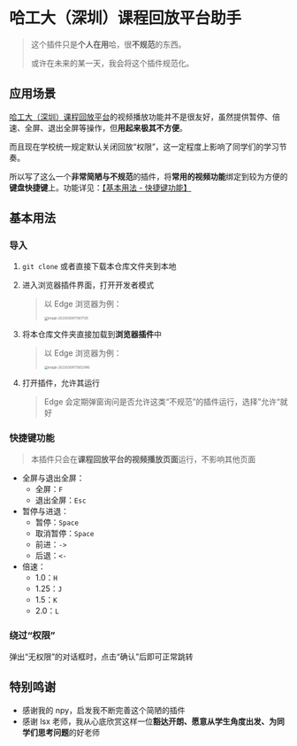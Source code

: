 # 哈工大（深圳）课程回放平台助手

>   这个插件只是**个人在用**哈，很**不规范**的东西。
>
>   或许在未来的某一天，我会将这个插件规范化。

## 应用场景

[哈工大（深圳）课程回放平台](http://219.223.238.14:88/ve/Timeout.jsp)的视频播放功能并不是很友好，虽然提供暂停、倍速、全屏、退出全屏等操作，但**用起来极其不方便**。

而且现在学校统一规定默认关闭回放“权限”，这一定程度上影响了同学们的学习节奏。

所以写了这么一个**非常简陋与不规范**的插件，将**常用的视频功能**绑定到较为方便的**键盘快捷键**上。功能详见：[【基本用法 - 快捷键功能】](#快捷键功能)

## 基本用法

### 导入

1.   `git clone` 或者直接下载本仓库文件夹到本地

2.   进入浏览器插件界面，打开开发者模式

     >   以 Edge 浏览器为例：
     >
     >   <img src="images/image-20230309175817135.png" alt="image-20230309175817135" style="zoom:40%;" /> 

3.   将本仓库文件夹直接加载到**浏览器插件**中

     >   以 Edge 浏览器为例：
     >
     >   <img src="images/image-20230309175852990.png" alt="image-20230309175852990" style="zoom:40%;" /> 

4.   打开插件，允许其运行

     >   Edge 会定期弹窗询问是否允许这类“不规范”的插件运行，选择”允许“就好

### 快捷键功能

>   本插件只会在**课程回放平台的视频播放页面**运行，不影响其他页面

-   全屏与退出全屏：
    -   全屏：`F`
    -   退出全屏：`Esc`
-   暂停与进退：
    -   暂停：`Space`
    -   取消暂停：`Space`
    -   前进：`->`
    -   后退：`<-`
-   倍速：
    -   1.0：`H`
    -   1.25：`J`
    -   1.5：`K`
    -   2.0：`L`

### 绕过“权限”

弹出“无权限”的对话框时，点击“确认”后即可正常跳转

## 特别鸣谢

-   感谢我的 npy，启发我不断完善这个简陋的插件
-   感谢 lsx 老师，我从心底欣赏这样一位**豁达开朗、愿意从学生角度出发、为同学们思考问题**的好老师